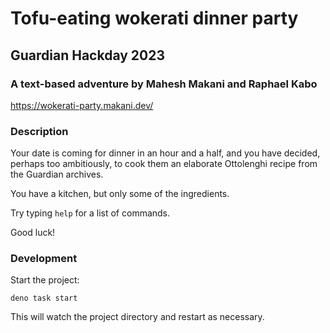 # Tofu-eating wokerati dinner party

## Guardian Hackday 2023

### A text-based adventure by Mahesh Makani and Raphael Kabo

https://wokerati-party.makani.dev/

### Description

Your date is coming for dinner in an hour and a half, and you have decided,
perhaps too ambitiously, to cook them an elaborate Ottolenghi recipe from the
Guardian archives.

You have a kitchen, but only some of the ingredients.

Try typing `help` for a list of commands.

Good luck!

### Development

Start the project:

```
deno task start
```

This will watch the project directory and restart as necessary.
